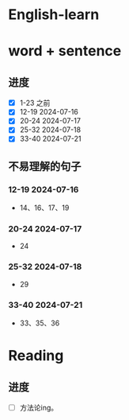 # English-learn

# word + sentence
## 进度
- [x] 1-23 之前
- [x] 12-19 2024-07-16
- [x] 20-24 2024-07-17
- [x] 25-32 2024-07-18 
- [x] 33-40 2024-07-21
## 不易理解的句子

### 12-19 2024-07-16
- 14、16、17、19

### 20-24 2024-07-17
- 24

### 25-32 2024-07-18
- 29

### 33-40 2024-07-21
- 33、35、36

# Reading

## 进度

- [ ] 方法论ing。
